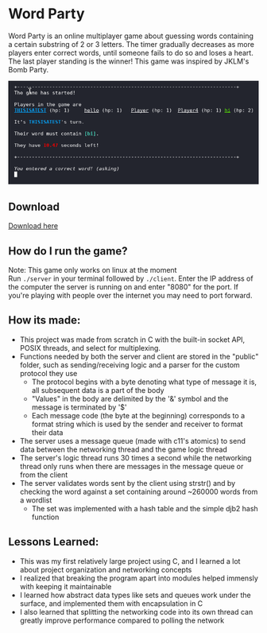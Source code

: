 # Word Party
Word Party is an online multiplayer game about guessing words containing a certain substring of 2 or 3 letters. The timer gradually decreases as more players enter correct words, until someone fails to do so and loses a heart. The last player standing is the winner!
This game was inspired by JKLM's Bomb Party.

![game preview](Preview_img3.png)

## Download
[Download here](https://github.com/dxia2p/Word-Party/tags)

## How do I run the game?
Note: This game only works on linux at the moment\
Run `./server` in your terminal followed by `./client`. Enter the IP address of the computer the server is running on and enter "8080" for the port. If you're playing with people over the internet you may need to port forward.

## How its made:
- This project was made from scratch in C with the built-in socket API, POSIX threads, and select for multiplexing.
- Functions needed by both the server and client are stored in the "public" folder, such as sending/receiving logic and a parser for the custom protocol they use
  - The protocol begins with a byte denoting what type of message it is, all subsequent data is a part of the body
  - "Values" in the body are delimited by the '&' symbol and the message is terminated by '$'
  - Each message code (the byte at the beginning) corresponds to a format string which is used by the sender and receiver to format their data
- The server uses a message queue (made with c11's atomics) to send data between the networking thread and the game logic thread
- The server's logic thread runs 30 times a second while the networking thread only runs when there are messages in the message queue or from the client
- The server validates words sent by the client using strstr() and by checking the word against a set containing around ~260000 words from a wordlist
  - The set was implemented with a hash table and the simple djb2 hash function

## Lessons Learned:
- This was my first relatively large project using C, and I learned a lot about project organization and networking concepts
- I realized that breaking the program apart into modules helped immensly with keeping it maintainable
- I learned how abstract data types like sets and queues work under the surface, and implemented them with encapsulation in C
- I also learned that splitting the networking code into its own thread can greatly improve performance compared to polling the network
